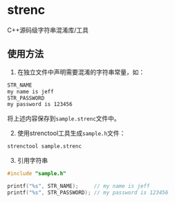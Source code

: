 # strenc
C++源码级字符串混淆库/工具

## 使用方法
1. 在独立文件中声明需要混淆的字符串常量，如：
```txt
STR_NAME
my name is jeff
STR_PASSWORD
my password is 123456
```

将上述内容保存到`sample.strenc`文件中。

2. 使用strenctool工具生成`sample.h`文件：
```sh
strenctool sample.strenc
```

3. 引用字符串
```c++
#include "sample.h"

printf("%s", STR_NAME);     // my name is jeff
printf("%s", STR_PASSWORD); // my password is 123456
```